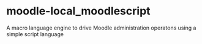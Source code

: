 # moodle-local_moodlescript
A macro language engine to drive Moodle administration operatons using a simple script language
